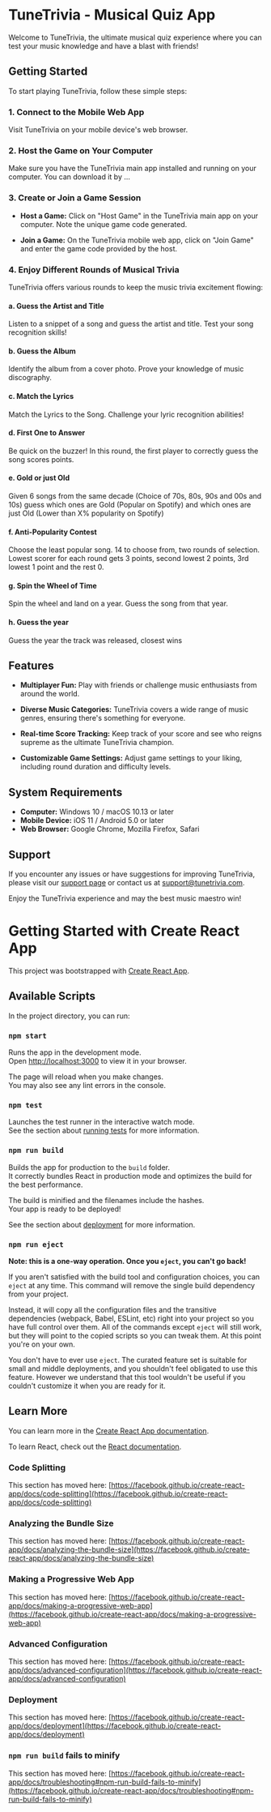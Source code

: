 # TuneTrivia - Musical Quiz App

Welcome to TuneTrivia, the ultimate musical quiz experience where you can test your music knowledge and have a blast with friends! 

## Getting Started

To start playing TuneTrivia, follow these simple steps:

### 1. Connect to the Mobile Web App

Visit TuneTrivia on your mobile device's web browser.

### 2. Host the Game on Your Computer

Make sure you have the TuneTrivia main app installed and running on your computer. You can download it by ...

### 3. Create or Join a Game Session

- **Host a Game:** Click on "Host Game" in the TuneTrivia main app on your computer. Note the unique game code generated.

- **Join a Game:** On the TuneTrivia mobile web app, click on "Join Game" and enter the game code provided by the host.

### 4. Enjoy Different Rounds of Musical Trivia

TuneTrivia offers various rounds to keep the music trivia excitement flowing:

#### a. Guess the Artist and Title
Listen to a snippet of a song and guess the artist and title. Test your song recognition skills!

#### b. Guess the Album
Identify the album from a cover photo. Prove your knowledge of music discography.

#### c. Match the Lyrics
Match the Lyrics to the Song. Challenge your lyric recognition abilities!

#### d. First One to Answer
Be quick on the buzzer! In this round, the first player to correctly guess the song scores points.

#### e. Gold or just Old
Given 6 songs from the same decade (Choice of 70s, 80s, 90s and 00s and 10s) guess which ones are Gold (Popular on Spotify) and which ones are just Old (Lower than X% popularity on Spotify)

#### f. Anti-Popularity Contest
Choose the least popular song. 14 to choose from, two rounds of selection. Lowest scorer for each round gets 3 points, second lowest 2 points, 3rd lowest 1 point and the rest 0.

#### g. Spin the Wheel of Time
Spin the wheel and land on a year. Guess the song from that year.

#### h. Guess the year
Guess the year the track was released, closest wins

## Features

- **Multiplayer Fun:** Play with friends or challenge music enthusiasts from around the world.

- **Diverse Music Categories:** TuneTrivia covers a wide range of music genres, ensuring there's something for everyone.

- **Real-time Score Tracking:** Keep track of your score and see who reigns supreme as the ultimate TuneTrivia champion.

- **Customizable Game Settings:** Adjust game settings to your liking, including round duration and difficulty levels.

## System Requirements

- **Computer:** Windows 10 / macOS 10.13 or later
- **Mobile Device:** iOS 11 / Android 5.0 or later
- **Web Browser:** Google Chrome, Mozilla Firefox, Safari

## Support

If you encounter any issues or have suggestions for improving TuneTrivia, please visit our [support page](https://tunetrivia.com/support) or contact us at support@tunetrivia.com.

Enjoy the TuneTrivia experience and may the best music maestro win!

# Getting Started with Create React App

This project was bootstrapped with [Create React App](https://github.com/facebook/create-react-app).

## Available Scripts

In the project directory, you can run:

### `npm start`

Runs the app in the development mode.\
Open [http://localhost:3000](http://localhost:3000) to view it in your browser.

The page will reload when you make changes.\
You may also see any lint errors in the console.

### `npm test`

Launches the test runner in the interactive watch mode.\
See the section about [running tests](https://facebook.github.io/create-react-app/docs/running-tests) for more information.

### `npm run build`

Builds the app for production to the `build` folder.\
It correctly bundles React in production mode and optimizes the build for the best performance.

The build is minified and the filenames include the hashes.\
Your app is ready to be deployed!

See the section about [deployment](https://facebook.github.io/create-react-app/docs/deployment) for more information.

### `npm run eject`

**Note: this is a one-way operation. Once you `eject`, you can't go back!**

If you aren't satisfied with the build tool and configuration choices, you can `eject` at any time. This command will remove the single build dependency from your project.

Instead, it will copy all the configuration files and the transitive dependencies (webpack, Babel, ESLint, etc) right into your project so you have full control over them. All of the commands except `eject` will still work, but they will point to the copied scripts so you can tweak them. At this point you're on your own.

You don't have to ever use `eject`. The curated feature set is suitable for small and middle deployments, and you shouldn't feel obligated to use this feature. However we understand that this tool wouldn't be useful if you couldn't customize it when you are ready for it.

## Learn More

You can learn more in the [Create React App documentation](https://facebook.github.io/create-react-app/docs/getting-started).

To learn React, check out the [React documentation](https://reactjs.org/).

### Code Splitting

This section has moved here: [https://facebook.github.io/create-react-app/docs/code-splitting](https://facebook.github.io/create-react-app/docs/code-splitting)

### Analyzing the Bundle Size

This section has moved here: [https://facebook.github.io/create-react-app/docs/analyzing-the-bundle-size](https://facebook.github.io/create-react-app/docs/analyzing-the-bundle-size)

### Making a Progressive Web App

This section has moved here: [https://facebook.github.io/create-react-app/docs/making-a-progressive-web-app](https://facebook.github.io/create-react-app/docs/making-a-progressive-web-app)

### Advanced Configuration

This section has moved here: [https://facebook.github.io/create-react-app/docs/advanced-configuration](https://facebook.github.io/create-react-app/docs/advanced-configuration)

### Deployment

This section has moved here: [https://facebook.github.io/create-react-app/docs/deployment](https://facebook.github.io/create-react-app/docs/deployment)

### `npm run build` fails to minify

This section has moved here: [https://facebook.github.io/create-react-app/docs/troubleshooting#npm-run-build-fails-to-minify](https://facebook.github.io/create-react-app/docs/troubleshooting#npm-run-build-fails-to-minify)
